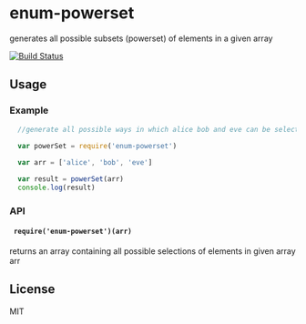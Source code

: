 # enum-powerset
generates all possible subsets (powerset) of elements in a given array

[![Build Status](https://travis-ci.org/incessantmeraki/enum-powerset.svg?branch=master)](https://travis-ci.org/incessantmeraki/enum-powerset)

## Usage

### Example

```js
  //generate all possible ways in which alice bob and eve can be selected

  var powerSet = require('enum-powerset')
  
  var arr = ['alice', 'bob', 'eve']

  var result = powerSet(arr) 
  console.log(result)
```

### API

#### ` require('enum-powerset')(arr)`
returns an array containing all possible selections of elements in given array arr

## License

MIT
